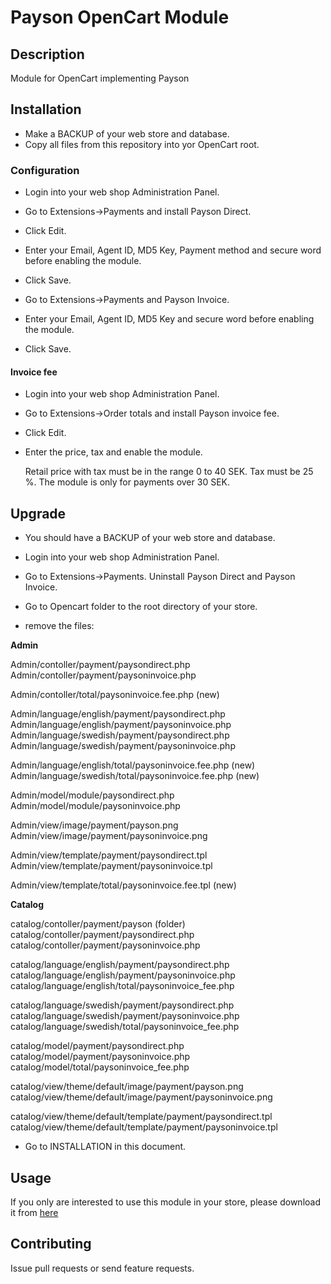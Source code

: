 # Payson OpenCart Module

## Description

Module for OpenCart implementing Payson

## Installation

* Make a BACKUP of your web store and database. 
* Copy all files from this repository into yor OpenCart root. 

### Configuration

* Login into your web shop Administration Panel.

* Go to Extensions->Payments and install Payson Direct. 

* Click Edit.

* Enter your Email, Agent ID,  MD5 Key, Payment method and secure word before enabling the module.

* Click Save.

* Go to Extensions->Payments and Payson Invoice.

* Enter your Email, Agent ID,  MD5 Key and secure word  before enabling the module.

* Click Save.	

#### Invoice fee

* Login into your web shop Administration Panel.

* Go to Extensions->Order totals and install Payson invoice fee. 

* Click Edit.

* Enter the price, tax and enable the module.

  Retail price with tax must be in the range 0 to 40 SEK.
  Tax must be 25 %.
  The module is only for payments over 30 SEK.  

## Upgrade

* You should have a BACKUP of your web store and database.

* Login into your web shop Administration Panel.

* Go to Extensions->Payments. Uninstall Payson Direct and Payson Invoice. 

* Go to Opencart folder to the root directory of your store.

* remove the files:

****Admin****

Admin/contoller/payment/paysondirect.php
Admin/contoller/payment/paysoninvoice.php

Admin/contoller/total/paysoninvoice.fee.php (new)

Admin/language/english/payment/paysondirect.php
Admin/language/english/payment/paysoninvoice.php
Admin/language/swedish/payment/paysondirect.php
Admin/language/swedish/payment/paysoninvoice.php

Admin/language/english/total/paysoninvoice.fee.php  (new)
Admin/language/swedish/total/paysoninvoice.fee.php (new)

Admin/model/module/paysondirect.php
Admin/model/module/paysoninvoice.php

Admin/view/image/payment/payson.png
Admin/view/image/payment/paysoninvoice.png

Admin/view/template/payment/paysondirect.tpl
Admin/view/template/payment/paysoninvoice.tpl

Admin/view/template/total/paysoninvoice.fee.tpl (new)

****Catalog****

catalog/contoller/payment/payson (folder)
catalog/contoller/payment/paysondirect.php
catalog/contoller/payment/paysoninvoice.php

catalog/language/english/payment/paysondirect.php
catalog/language/english/payment/paysoninvoice.php
catalog/language/english/total/paysoninvoice_fee.php

catalog/language/swedish/payment/paysondirect.php
catalog/language/swedish/payment/paysoninvoice.php
catalog/language/swedish/total/paysoninvoice_fee.php

catalog/model/payment/paysondirect.php
catalog/model/payment/paysoninvoice.php
catalog/model/total/paysoninvoice_fee.php

catalog/view/theme/default/image/payment/payson.png
catalog/view/theme/default/image/payment/paysoninvoice.png

catalog/view/theme/default/template/payment/paysondirect.tpl
catalog/view/theme/default/template/payment/paysoninvoice.tpl

* Go to INSTALLATION in this document. 

## Usage

If you only are interested to use this module in your store, please download it from [here](http://www.opencart.com/index.php?route=extension/extension/info&extension_id=10923)

## Contributing

Issue pull requests or send feature requests.